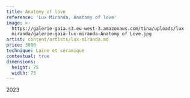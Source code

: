 ```yaml
---
title: Anatomy of love
reference: 'Lux Miranda, Anatomy of love'
image: >-
  https://galerie-gaia.s3.eu-west-3.amazonaws.com/tina/uploads/lux
  miranda/galerie-gaia-lux-miranda-Anatomy of Love.jpg
artist: content/artists/lux-miranda.md
price: 3000
technique: Laine et céramique
contextual: true
dimensions:
  height: 75
  width: 75
---
```


2023
